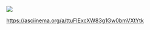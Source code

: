 <a href="https://codeclimate.com/github/codeclimate/codeclimate/maintainability"><img src="https://api.codeclimate.com/v1/badges/a99a88d28ad37a79dbf6/maintainability" /></a>


https://asciinema.org/a/ttuFIExcXW83g1Gw0bmVXtYtk